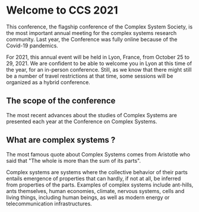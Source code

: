 # Welcome to CCS 2021 
This conference, the flagship conference of the Complex System Society, is the most important annual meeting for the complex systems research community. Last year, the Conference was fully online because of the Covid-19 pandemics.

For 2021, this annual event will be held in Lyon, France, from October 25 to 29, 2021. We are confident to be able to welcome you in Lyon at this time of the year, for an in-person conference. Still, as we know that there might still be a number of travel restrictions at that time, some sessions will be organized as a hybrid conference. 

## The scope of the conference
The most recent advances about the studies of Complex Systems are presented each year at the Conference on Complex Systems.

## What are complex systems ?

The most famous quote about Complex Systems comes from Aristotle who said that "The whole is more than the sum of its parts".

Complex systems are systems where the collective behavior of their parts entails emergence of properties that can hardly, if not at all, be inferred from properties of the parts. Examples of complex systems include ant-hills, ants themselves, human economies, climate, nervous systems, cells and living things, including human beings, as well as modern energy or telecommunication infrastructures.
